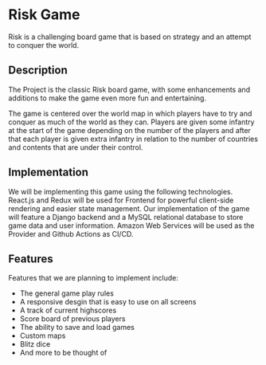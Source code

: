 # Risk Game
Risk is a challenging board game that is based on strategy and an attempt to conquer the world. 

## Description
The Project is the classic Risk board game, with some enhancements and additions to make the game even more fun and entertaining. 

The game is centered over the world map in which players have to try and conquer as much of the world as they can. Players are given some infantry at the start of the game depending on the number of the players and after that each player is given extra infantry in relation to the number of countries and contents that are under their control.

## Implementation
We will be implementing this game using the following technologies. React.js and Redux will be used for Frontend for powerful client-side rendering and easier state management. Our implementation of the game will feature a Django backend and a MySQL relational database to store game data and user information. Amazon Web Services will be used as the Provider and Github Actions as CI/CD.

## Features
Features that we are planning to implement include:
- The general game play rules
- A responsive desgin that is easy to use on all screens
- A track of current highscores
- Score board of previous players
- The ability to save and load games
- Custom maps
- Blitz dice
- And more to be thought of
